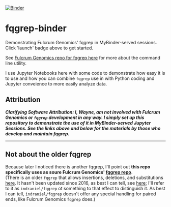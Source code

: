 [![Binder](https://mybinder.org/badge_logo.svg)](https://mybinder.org/v2/gh/fomightez/fqgrep-binder/HEAD?urlpath=%2Fdoc%2Ftree%2FDemonstrate+Fulcrum+Genomics+fqgrep.ipynb)

# fqgrep-binder
Demonstrating Fulcrum Genomics' fqgrep in MyBinder-served sessions.  
Click 'launch' badge above to get started.

See [Fulcrum Genomics repo for fqgrep here](https://github.com/fulcrumgenomics/fqgrep) for more about the command line utility.

I use Jupyter Notebooks here with some code to demonstrate how easy it is to use and how you can combine `fqgrep` use in with Python coding and Jupyter conveience to more easily analyze data.


## Attribution

***Clarifying Software Attribution: I, Wayne, am not involved with Fulcrum Genomics or `fqgrep` development in any way. I simply set up this repository to demonstrate the use of it in MyBinder-served Jupyter Sessions. See the links above and below for the materials by those who develop and maintain fqgrep.***


--------

## Not about the older fqgrep

Because later I noticed there is another fqgrep, I'll point out **this repo specifically uses as soure Fulcrum Genomics' [fqgrep repo](https://github.com/fulcrumgenomics/fqgrep)**.   
(There is an older `fqgrep` that allows insertions, deletions, and substitutions [here](https://github.com/indraniel/fqgrep). It hasn't been updated since 2016, as best I can tell, see [here](https://github.com/indraniel/fqgrep/releases/tag/v0.4.4); I'll refer to it as `indraniel/fqgrep` ot something to that effect to distinguish it. As best I can tell, `indraniel/fqgrep` doesn't offer any special handling for paired ends, like Fulcrum Genomics `fqgrep` does.)
